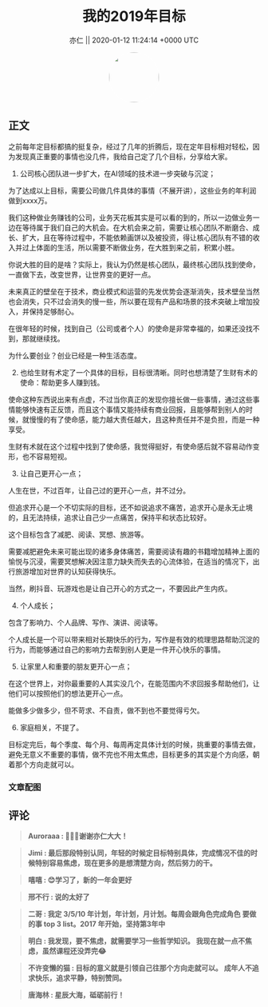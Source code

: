 <h1 align="center">我的2019年目标</h1>




<p align="center">
    <a>亦仁 || 2020-01-12 11:24:14 &#43;0000 UTC</a>
</p>

<div align="center">
    <img src="https://images.zsxq.com/Fn3NQqCN8nuGF86yZPXSbEsl0mb3?e=1590940799&amp;token=kIxbL07-8jAj8w1n4s9zv64FuZZNEATmlU_Vm6zD:pfbNc8W3hS0oYG_hyXXh_rHMHuc=" width="100" height="100" style="border:1px solid;border-radius:50%; color:#ffffff"/>
</div>




## 正文

<div>
之前每年定目标都搞的挺复杂，经过了几年的折腾后，现在定年目标相对轻松，因为发现真正重要的事情也没几件，我给自己定了几个目标，分享给大家。

1. 公司核心团队进一步扩大，在AI领域的技术进一步突破与沉淀；

为了达成以上目标，需要公司做几件具体的事情（不展开讲），这些业务的年利润做到xxxx万。

我们这种做业务赚钱的公司，业务天花板其实是可以看的到的，所以一边做业务一边在等待属于我们自己的大机会。在大机会来之前，需要让核心团队不断磨合、成长、扩大，且在等待过程中，不能依赖画饼以及被投资，得让核心团队有不错的收入并过上体面的生活，所以需要不断做业务，在大胜到来之前，积累小胜。

你说大胜的目的是啥？实际上，我认为仍然是核心团队，最终核心团队找到使命，一直做下去，改变世界，让世界变的更好一点。

未来真正的壁垒在于技术，商业模式和运营的先发优势会逐渐消失，技术壁垒当然也会消失，只不过会消失的慢一些，所以要在现有产品和场景的技术突破上增加投入，并保持足够耐心。

在很年轻的时候，找到自己（公司或者个人）的使命是非常幸福的，如果还没找不到，那就继续找。

为什么要创业？创业已经是一种生活态度。

2. 也给生财有术定了一个具体的目标，目标很清晰。同时也想清楚了生财有术的使命：帮助更多人赚到钱。

使命这种东西说出来有点虚，不过当你真正的发现你擅长做一些事情，通过这些事情能够快速有正反馈，而且这个事情又能持续有商业回报，且能够帮到别人的时候，就慢慢的有了使命感，能力越大责任越大，且这种责任并不是负担，而是一种享受。

生财有术就在这个过程中找到了使命感，我觉得挺好，有使命感后就不容易动作变形，也不容易短视。

3. 让自己更开心一点；

人生在世，不过百年，让自己过的更开心一点，并不过分。

但追求开心是一个不切实际的目标，还不如说追求不痛苦，追求开心是永无止境的，且无法持续，追求让自己少一点痛苦，保持平和状态比较好。

这个目标包含了减肥、阅读、冥想、旅游等。

需要减肥避免未来可能出现的诸多身体痛苦，需要阅读有趣的书籍增加精神上面的愉悦与沉浸，需要冥想解决因注意力缺失而失去的心流体验，在适当的情况下，出行旅游增加对世界的认知获得快乐。

当然，刷抖音、玩游戏也是让自己开心的方式之一，不要因此产生内疚。

4. 个人成长；

包含了影响力、个人品牌、写作、演讲、阅读等。

个人成长是一个可以带来相对长期快乐的行为，写作是有效的梳理思路帮助沉淀的行为，而能够通过自己的影响力去帮到别人更是一件开心快乐的事情。

5. 让家里人和重要的朋友更开心一点；

在这个世界上，对你最重要的人其实没几个，在能范围内不求回报多帮助他们，让他们可以按照他们的想法更开心一点。

能做多少做多少，但不苛求、不自责，做不到也不要觉得亏欠。

6. 家庭相关，不提了。


目标定完后，每个季度、每个月、每周再定具体计划的时候，挑重要的事情去做，避免无意义不重要的事情，做不完也不用太焦虑，目标更多的其实是个方向感，朝着那个方向走就可以。
</div>

### 文章配图

<div class="image" align="center">

</div>


## 评论

<div align="left">
<div>

<blockquote >
<span> <strong>Auroraaa : 💖💖💖谢谢亦仁大大！ </strong></span>
</blockquote>

<blockquote >
<span> <strong>Jimi : 最后那段特别认同，年轻的时候定目标特别具体，完成情况不佳的时候特别容易焦虑，现在更多的是想清楚方向，然后努力的干。 </strong></span>
</blockquote>

<blockquote >
<span> <strong>嘻嘻 : 😊学习了，新的一年会更好 </strong></span>
</blockquote>

<blockquote >
<span> <strong>邢不行 : 说的太好了 </strong></span>
</blockquote>

<blockquote >
<span> <strong>二哥 : 我定 3/5/10 年计划，年计划，月计划。每周会跟角色完成角色 要做的事 top 3 list。2017 年开始，坚持第3年中 </strong></span>
</blockquote>

<blockquote >
<span> <strong>明白 : 我发现，要不焦虑，就需要学习一些哲学知识。
我现在就一点不焦虑，虽然课程还没弄完😂 </strong></span>
</blockquote>

<blockquote >
<span> <strong>不许变懒的猫 : 目标的意义就是引领自己往那个方向走就可以。
成年人不追求快乐，追求平静，特别赞同。 </strong></span>
</blockquote>

<blockquote >
<span> <strong>唐海林 : 星辰大海，砥砺前行！ </strong></span>
</blockquote>

</div>
</div>